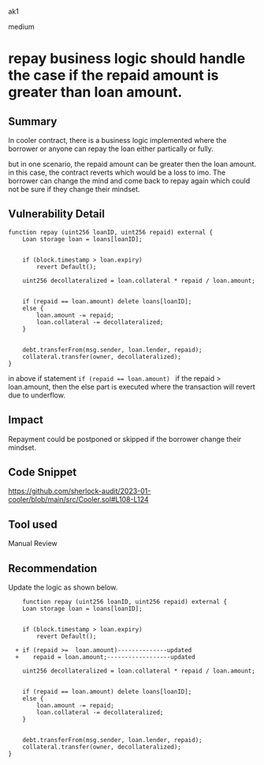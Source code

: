 ak1

medium

# repay business logic should handle the case if the repaid amount is greater than loan amount.

## Summary

In cooler contract, there is a business logic implemented where the borrower or anyone can repay the loan either partically or fully.

but in one scenario, the repaid amount can be greater then the loan amount. in this case, the contract reverts which would be  a loss to imo. The borrower can change the mind and come back to repay again which could not be sure if they change their mindset.

## Vulnerability Detail

    function repay (uint256 loanID, uint256 repaid) external {
        Loan storage loan = loans[loanID];


        if (block.timestamp > loan.expiry) 
            revert Default();
        
        uint256 decollateralized = loan.collateral * repaid / loan.amount;


        if (repaid == loan.amount) delete loans[loanID];
        else {
            loan.amount -= repaid;
            loan.collateral -= decollateralized;
        }


        debt.transferFrom(msg.sender, loan.lender, repaid);
        collateral.transfer(owner, decollateralized);
    }

in above if statement `if (repaid == loan.amount) ` if the repaid > loan.amount, then the else part is executed where the transaction will revert due to underflow.

## Impact

Repayment could be postponed or skipped if the borrower change their mindset.

## Code Snippet

https://github.com/sherlock-audit/2023-01-cooler/blob/main/src/Cooler.sol#L108-L124

## Tool used

Manual Review

## Recommendation

Update the logic as shown below.

        function repay (uint256 loanID, uint256 repaid) external {
        Loan storage loan = loans[loanID];


        if (block.timestamp > loan.expiry) 
            revert Default();

      + if (repaid >=  loan.amount)--------------updated
      +    repaid = loan.amount;------------------updated
        
        uint256 decollateralized = loan.collateral * repaid / loan.amount;


        if (repaid == loan.amount) delete loans[loanID];
        else {
            loan.amount -= repaid;
            loan.collateral -= decollateralized;
        }


        debt.transferFrom(msg.sender, loan.lender, repaid);
        collateral.transfer(owner, decollateralized);
    }


